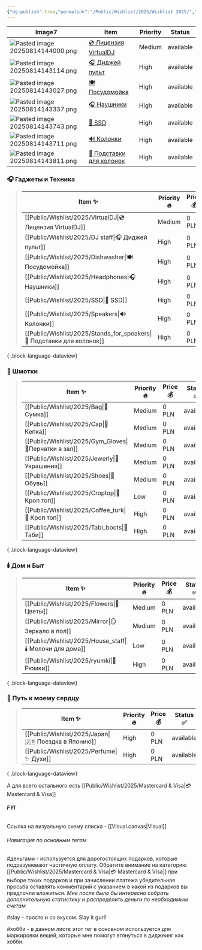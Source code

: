```yaml
---
{"dg-publish":true,"permalink":"/Public/Wishlist/2025/Wishlist 2025/","tags":["gardenEntry"]}
---
```



<div><table class="dataview table-view-table"><thead class="table-view-thead"><tr class="table-view-tr-header"><th class="table-view-th"><span>Image</span><span class="dataview small-text">7</span></th><th class="table-view-th"><span>Item</span></th><th class="table-view-th"><span>Priority</span></th><th class="table-view-th"><span>Status</span></th></tr></thead><tbody class="table-view-tbody"><tr><td><img alt="Pasted image 20250814144000.png" src="app://284d8293f1bcfe01bf859d2c3e903cae014f/Users/madesine/Documents/Obsidian%20Vault/Public/Wishlist/2025/attachments/Pasted%20image%2020250814144000.png?1755171600868"></td><td><span><a data-tooltip-position="top" aria-label="Public/Wishlist/2025/VirtualDJ.md" data-href="Public/Wishlist/2025/VirtualDJ.md" href="Public/Wishlist/2025/VirtualDJ.md" class="internal-link" target="_blank" rel="noopener nofollow">💿 Лицензия VirtualDJ</a></span></td><td><span>Medium</span></td><td><span>available</span></td></tr><tr><td><img alt="Pasted image 20250814143114.png" src="app://284d8293f1bcfe01bf859d2c3e903cae014f/Users/madesine/Documents/Obsidian%20Vault/Public/Wishlist/2025/attachments/Pasted%20image%2020250814143114.png?1755171074298"></td><td><span><a data-tooltip-position="top" aria-label="Public/Wishlist/2025/DJ staff.md" data-href="Public/Wishlist/2025/DJ staff.md" href="Public/Wishlist/2025/DJ staff.md" class="internal-link" target="_blank" rel="noopener nofollow">🎧 Диджей пульт</a></span></td><td><span>High</span></td><td><span>available</span></td></tr><tr><td><img alt="Pasted image 20250814143027.png" src="app://284d8293f1bcfe01bf859d2c3e903cae014f/Users/madesine/Documents/Obsidian%20Vault/Public/Wishlist/2025/attachments/Pasted%20image%2020250814143027.png?1755171027277"></td><td><span><a data-tooltip-position="top" aria-label="Public/Wishlist/2025/Dishwasher.md" data-href="Public/Wishlist/2025/Dishwasher.md" href="Public/Wishlist/2025/Dishwasher.md" class="internal-link" target="_blank" rel="noopener nofollow">🍽️ Посудомойка</a></span></td><td><span>High</span></td><td><span>available</span></td></tr><tr><td><img alt="Pasted image 20250814143337.png" src="app://284d8293f1bcfe01bf859d2c3e903cae014f/Users/madesine/Documents/Obsidian%20Vault/Public/Wishlist/2025/attachments/Pasted%20image%2020250814143337.png?1755171217002"></td><td><span><a data-tooltip-position="top" aria-label="Public/Wishlist/2025/Headphones.md" data-href="Public/Wishlist/2025/Headphones.md" href="Public/Wishlist/2025/Headphones.md" class="internal-link" target="_blank" rel="noopener nofollow">🎧 Наушники</a></span></td><td><span>High</span></td><td><span>available</span></td></tr><tr><td><img alt="Pasted image 20250814143743.png" src="app://284d8293f1bcfe01bf859d2c3e903cae014f/Users/madesine/Documents/Obsidian%20Vault/Public/Wishlist/2025/attachments/Pasted%20image%2020250814143743.png?1755171463360"></td><td><span><a data-tooltip-position="top" aria-label="Public/Wishlist/2025/SSD.md" data-href="Public/Wishlist/2025/SSD.md" href="Public/Wishlist/2025/SSD.md" class="internal-link" target="_blank" rel="noopener nofollow">💾 SSD</a></span></td><td><span>High</span></td><td><span>available</span></td></tr><tr><td><img alt="Pasted image 20250814143711.png" src="app://284d8293f1bcfe01bf859d2c3e903cae014f/Users/madesine/Documents/Obsidian%20Vault/Public/Wishlist/2025/attachments/Pasted%20image%2020250814143711.png?1755171431885"></td><td><span><a data-tooltip-position="top" aria-label="Public/Wishlist/2025/Speakers.md" data-href="Public/Wishlist/2025/Speakers.md" href="Public/Wishlist/2025/Speakers.md" class="internal-link" target="_blank" rel="noopener nofollow">🔊 Колонки</a></span></td><td><span>High</span></td><td><span>available</span></td></tr><tr><td><img alt="Pasted image 20250814143811.png" src="app://284d8293f1bcfe01bf859d2c3e903cae014f/Users/madesine/Documents/Obsidian%20Vault/Public/Wishlist/2025/attachments/Pasted%20image%2020250814143811.png?1755171491825"></td><td><span><a data-tooltip-position="top" aria-label="Public/Wishlist/2025/Stands_for_speakers.md" data-href="Public/Wishlist/2025/Stands_for_speakers.md" href="Public/Wishlist/2025/Stands_for_speakers.md" class="internal-link" target="_blank" rel="noopener nofollow">🔺 Подставки для колонок</a></span></td><td><span>High</span></td><td><span>available</span></td></tr></tbody></table></div>

### 🎧 Гаджеты и Техника

> | Item ✨                                                                    | Priority 🔥 | Price 💰 | Status ✅  |
> | ------------------------------------------------------------------------- | ----------- | -------- | --------- |
> | [[Public/Wishlist/2025/VirtualDJ\|💿 Лицензия VirtualDJ]]              | Medium      | 0 PLN    | available |
> | [[Public/Wishlist/2025/DJ staff\|🎧 Диджей пульт]]                     | High        | 0 PLN    | available |
> | [[Public/Wishlist/2025/Dishwasher\|🍽️ Посудомойка]]                   | High        | 0 PLN    | available |
> | [[Public/Wishlist/2025/Headphones\|🎧 Наушники]]                       | High        | 0 PLN    | available |
> | [[Public/Wishlist/2025/SSD\|💾 SSD]]                                   | High        | 0 PLN    | available |
> | [[Public/Wishlist/2025/Speakers\|🔊 Колонки]]                          | High        | 0 PLN    | available |
> | [[Public/Wishlist/2025/Stands_for_speakers\|🔺 Подставки для колонок]] | High        | 0 PLN    | available |
> 
{ .block-language-dataview}

### 👕 Шмотки
> | Item ✨                                                   | Priority 🔥 | Price 💰 | Status ✅  |
> | -------------------------------------------------------- | ----------- | -------- | --------- |
> | [[Public/Wishlist/2025/Bag\|👜 Сумка]]                | Medium      | 0 PLN    | available |
> | [[Public/Wishlist/2025/Cap\|🧢 Кепка]]                | Medium      | 0 PLN    | available |
> | [[Public/Wishlist/2025/Gym_Gloves\|🧤Перчатки в зал]] | Medium      | 0 PLN    | available |
> | [[Public/Wishlist/2025/Jewerly\|💍 Украшения]]        | Medium      | 0 PLN    | available |
> | [[Public/Wishlist/2025/Shoes\|👟 Обувь]]              | Medium      | 0 PLN    | available |
> | [[Public/Wishlist/2025/Croptop\|👕 Кроп топ]]         | Low         | 0 PLN    | available |
> | [[Public/Wishlist/2025/Coffee_turk\|👕 Кроп топ]]     | High        | 0 PLN    | available |
> | [[Public/Wishlist/2025/Tabi_boots\|🐄 Таби]]          | High        | 0 PLN    | available |
> 
{ .block-language-dataview}

### 🕯️ Дом и Быт
> | Item ✨                                                       | Priority 🔥 | Price 💰 | Status ✅  |
> | ------------------------------------------------------------ | ----------- | -------- | --------- |
> | [[Public/Wishlist/2025/Flowers\|💐 Цветы]]                | Medium      | 0 PLN    | available |
> | [[Public/Wishlist/2025/Mirror\|🪞 Зеркало в пол]]         | Medium      | 0 PLN    | available |
> | [[Public/Wishlist/2025/House_staff\|🕯️ Мелочи для дома]] | Low         | 0 PLN    | available |
> | [[Public/Wishlist/2025/ryumki\|🍻 Рюмки]]                 | High        | 0 PLN    | available |
> 
{ .block-language-dataview}

### 🤡 Путь к моему сердцу
> | Item ✨                                                   | Priority 🔥 | Price 💰 | Status ✅  |
> | -------------------------------------------------------- | ----------- | -------- | --------- |
> | [[Public/Wishlist/2025/Japan\|🇯🇵 Поездка в Японию]] | High        | 0 PLN    | available |
> | [[Public/Wishlist/2025/Perfume\|✨ Духи]]              | High        | 0 PLN    | available |
> 
{ .block-language-dataview}

А для всего остального есть [[Public/Wishlist/2025/Mastercard & Visa\|💳 Mastercard & Visa]]

###### **FYI**
Ссылка на визуальную схему списка - [[Visual.canvas|Visual]] 

###### *Навигация по основным тегам*
#деньгами - используется для дорогостоящих подарков, которые подразумевают частичную оплату. Обратите внимание на категорию  [[Public/Wishlist/2025/Mastercard & Visa\|💳 Mastercard & Visa]] при выборе таких подарков и при зачислении платежа убедительная просьба оставлять комментарий с указанием в какой из подарков вы предпочли вложиться. *Мне после было бы интересно собрать дополнительную статистику и распределить деньги по необходимым счетам*

#slay - просто и со вкусом. Slay it gurl!

#хобби - в данном листе этот тег в основном используется для маркировки вещей, которые мне помогут втянуться в диджеинг как хобби.